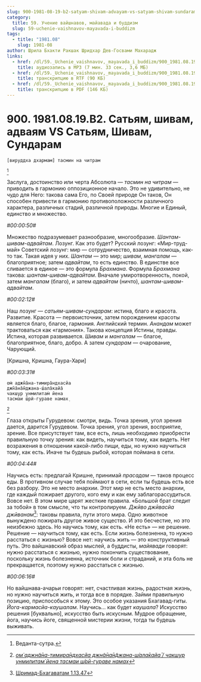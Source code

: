 ```yaml
---
slug: 900-1981-08-19-b2-satyam-shivam-advayam-vs-satyam-shivam-sundaram
category:
  title: 59. Учение вайшнавов, майавада и буддизм
  slug: 59-uchenie-vaishnavov-mayavada-i-buddizm
tags:
  - title: "1981.08"
    slug: 1981-08
author: Шрила Бхакти Ракшак Шридхар Дев-Госвами Махарадж
links:
  - href: /dl/59._Uchenie_vaishnavov,_mayavada_i_buddizm/900_1981.08.19.B2_SridharMj_Satjam_shivam_advajam_VS_Satjam_Shivam_Sundaram.mp3
    title: аудиозапись в MP3 (7 мин. 33 сек., 3,6 МБ)
  - href: /dl/59._Uchenie_vaishnavov,_mayavada_i_buddizm/900_1981.08.19.B2_SridharMj_Satjam_shivam_advajam_VS_Satjam_Shivam_Sundaram.rtf
    title: транскрипцию в RTF (90 КБ)
  - href: /dl/59._Uchenie_vaishnavov,_mayavada_i_buddizm/900_1981.08.19.B2_SridharMj_Satjam_shivam_advajam_VS_Satjam_Shivam_Sundaram.pdf
    title: транскрипцию в PDF (146 КБ)
---
```


# 900. 1981.08.19.B2. Сатьям, шивам, адваям VS Сатьям, Шивам, Сундарам

    [вируддха дхармам] тасмин на читрам
[^_ftn1]

Заслуга, достоинство или черта Абсолюта — *тасмин на читрам* — приводить в гармонию оппозиционное начало. Это не удивительно, не чудо для Него: такова сама Его, по Своей природе Он таков, Он способен привести в гармонию противоположности различного характера, различных стадий, различной природы. Многие и Единый, единство и множество.

*#00:00:50#*

Множество подразумевает разнообразие, многообразие. *Шантам-шивам-адвайтам*. Лозунг. Как это будет? Русский лозунг: «Мир-труд-май» Советский лозунг: мир — сотрудничество, взаимная помощь, как-то так. Такая идея у них. *Шантам* — это мир; *шивам*, *мангалам* — благоприятное; затем *адвайтам*, то есть единство. В единстве все сливается в единое — это формула *Брахмана*. Формула *Брахмана* такова: *шантам-шивам-адвайтам*. Вначале умиротворенность, покой, затем *мангалам* (благо), и затем *адвайтам* (ничто), *шантам-шивам-адвайтам*.

*#00:02:12#*

Наш лозунг — *сатьям-шивам-сундарам*: истина, благо и красота. Развитие. Красота — первоисточник, затем порождением красоты является благо, благое, гармония. Английский термин. *Анандам* может трактоваться как «гармония». Такова концепция Истины, правды. Истина, которая развивается. *Шивам* и *мангалам* — благое, благоприятное, благо, добро. А затем *сундарам* — очарование, Чарующий.

[Кришна, Кришна, Гаура-Хари]

*#00:03:31#*

    ом̇ аджн̃а̄на-тимира̄ндхасйа
    джн̃а̄на̄н̃джана-ш́ала̄кайа̄
    чакш̣ур унмилитам̇ йена
    тасмаи ш́рӣ-гураве намах̣
[^_ftn2]

Глаза открыты Гурудевом: смотри, видь. Точка зрения, угол зрения дается, дарится Гурудевом. Точка зрения, угол зрения, восприятие, зрение. Все присутствует там, все есть, лишь необходимо приобрести правильную точку зрения: как видеть, научиться тому, как видеть. Нет возражения в отношении какой-либо пищи, еды, но нужно научиться тому, как есть. Иначе ты будешь рыбой, которая поймана в сети.

*#00:04:44#*

Научись есть: предлагай Кришне, принимай *прасадам* — таков процесс еды. В противном случае тебя поймают в сети, если ты будешь есть все без разбору. Это не место анархии. Этот мир не есть место анархии, где каждый пожирает другого, кого ему и как ему заблагорассудиться. Вовсе нет. В этом мире царят жесткие правила. «Большой брат следит за тобой» в том смысле, что ты контролируем. *Джӣво джӣвасйа джӣванам*[^_ftn3]: таковы правила, пути этого мира. Одно животное вынуждено пожирать другое живое существо. И это бесчестие, но это неизбежно здесь. Но научись тому, как есть. «Не есть» — не решение. Решение — научиться тому, как есть. Если жизнь болезненна, то нужно расстаться с жизнью? Вовсе нет: научись жить — это конструктивный путь. Это вайшнавский образ мыслей, а буддисты, *майявади* говорят: нужно расстаться с жизнью, нужно покончить существование, поскольку жизнь болезненна, источник боли и страданий, и эта боль не прекращается, поэтому нужно расстаться с жизнью.

*#00:06:16#*

Но вайшнава-ачарьи говорят: нет, счастливая жизнь, радостная жизнь, но нужно научиться жить, и тогда все в порядке. Займи правильную позицию, приспособься к этому. Это особое указания Бхагавад-гиты. *Йога-кармасйа-каушалам*. Научись… как будет *каушала*? Искусство решения [буквально], искусство быть искусным. Мудрое обращение, йога, научись йоге, священной мистерии жизни, тогда ты будешь выживать.



[^_ftn1]: Веданта-сутра.

[^_ftn2]: [*ом̇ аджн̃а̄на-тимира̄ндхасйа джн̃а̄на̄н̃джана-ш́ала̄кайа̄ / чакш̣ур унмилитам̇ йена тасмаи ш́рӣ-гураве намах̣*](../notes/shloka/om-adzhnana-timirandhasja-dzhnanandzhana-shalakaja.md)

[^_ftn3]: [Шримад-Бхагаватам 1.13.47](../notes/shrimad-bhagavatam/shrimad-bhagavatam-1-13-47.md)
